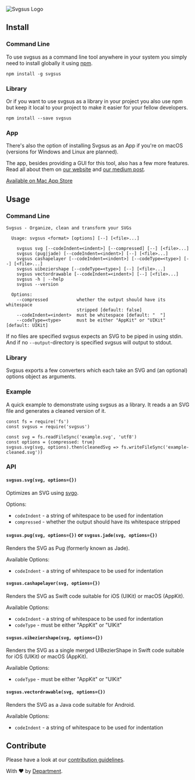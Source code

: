
![Svgsus Logo](http://www.svgs.us/images/svgsus_og@2x.png)


## Install

### Command Line

To use svgsus as a command line tool anywhere in your system you simply need
to install globally it using [npm](https://npm.com).

```
npm install -g svgsus
```

### Library

Or if you want to use svgsus as a library in your project you also use npm but
keep it local to your project to make it easier for your fellow developers.

```
npm install --save svgsus
```

### App

There's also the option of installing Svgsus as an App if you're on macOS
(versions for Windows and Linux are planned).

The app, besides providing a GUI for this tool, also has a few more features.
Read all about them on [our website](http://www.svgs.us) and [our medium post](https://medium.com/@DepartmentStockholm/svgsus-tips-tricks-ba2de435fee0#.o193oyj0t).

[Available on Mac App Store](https://itunes.apple.com/en/app/svgsus/id1106867065?l=en&mt=12)


## Usage


### Command Line

```
Svgsus - Organize, clean and transform your SVGs

  Usage: svgsus <format> [options] [--] [<file>...]

    svgsus svg [--codeIndent=<indent>] [--compressed] [--] [<file>...]
    svgsus (pug|jade) [--codeIndent=<indent>] [--] [<file>...]
    svgsus cashapelayer [--codeIndent=<indent>] [--codeType=<type>] [--] [<file>...]
    svgsus uibeziershape [--codeType=<type>] [--] [<file>...]
    svgsus vectordrawable [--codeIndent=<indent>] [--] [<file>...]
    svgsus -h | --help
    svgsus --version

  Options:
    --compressed           whether the output should have its whitespace
                           stripped [default: false]
    --codeIndent=<indent>  must be whitespace [default: "  "]
    --codeType=<type>      must be either "AppKit" or "UIKit" [default: UIKit]
```

If no files are specified svgsus expects an SVG to be piped in using stdin. And
if no `--output`-directory is specified svgsus will output to stdout.


### Library

Svgsus exports a few converters which each take an SVG and (an optional)
options object as arguments.

### Example

A quick example to demonstrate using svgsus as a library. It reads a an SVG file
and generates a cleaned version of it.

```
const fs = require('fs')
const svgsus = require('svgsus')

const svg = fs.readFileSync('example.svg', 'utf8')
const options = {compressed: true}
svgsus.svg(svg, options).then(cleanedSvg => fs.writeFileSync('example-cleaned.svg'))
```

### API

#### `svgsus.svg(svg, options={})`

Optimizes an SVG using [svgo](https://github.com/svg/svgo).

Options:

- `codeIndent` - a string of whitespace to be used for indentation
- `compressed` - whether the output should have its whitespace stripped

#### `svgsus.pug(svg, options={})` or `svgsus.jade(svg, options={})`

Renders the SVG as Pug (formerly known as Jade).

Available Options:

- `codeIndent` - a string of whitespace to be used for indentation

#### `svgsus.cashapelayer(svg, options={})`

Renders the SVG as Swift code suitable for iOS (UIKit) or macOS (AppKit).

Available Options:

- `codeIndent` - a string of whitespace to be used for indentation
- `codeType` - must be either "AppKit" or "UIKit"

#### `svgsus.uibeziershape(svg, options={})`

Renders the SVG as a single merged UIBezierShape in Swift code suitable
for iOS (UIKit) or macOS (AppKit).

Available Options:

- `codeType` - must be either "AppKit" or "UIKit"

#### `svgsus.vectordrawable(svg, options={})`

Renders the SVG as a Java code suitable for Android.

Available Options:

- `codeIndent` - a string of whitespace to be used for indentation


## Contribute

Please have a look at our [contribution guidelines](CONTRIBUTION.md).



With ❤️ by [Department](https://department.se).
